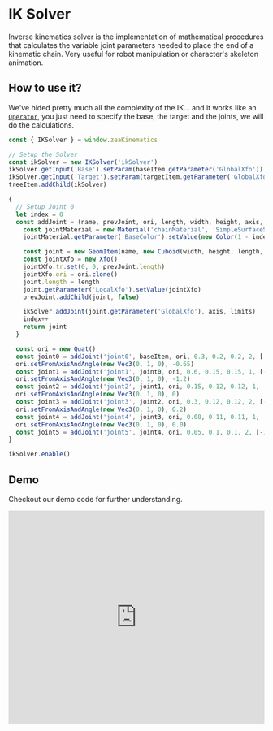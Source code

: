 # IK Solver
Inverse kinematics solver is the implementation of mathematical procedures that calculates the variable joint parameters needed to place the end of a kinematic chain. Very useful for robot manipulation or character's skeleton animation.

## How to use it?
We've hided pretty much all the complexity of the IK... and it works like an [`Operator`](https://docs.zea.live/zea-engine/#/arch-overview?id=operators), you just need to specify the base, the target and the joints, we will do the calculations.

```javascript
const { IKSolver } = window.zeaKinematics 

// Setup the Solver
const ikSolver = new IKSolver('ikSolver')
ikSolver.getInput('Base').setParam(baseItem.getParameter('GlobalXfo'))
ikSolver.getInput('Target').setParam(targetItem.getParameter('GlobalXfo'))
treeItem.addChild(ikSolver)

{
  // Setup Joint 0
  let index = 0
  const addJoint = (name, prevJoint, ori, length, width, height, axis, limits) => {
    const jointMaterial = new Material('chainMaterial', 'SimpleSurfaceShader')
    jointMaterial.getParameter('BaseColor').setValue(new Color(1 - index / 5, 1, 0))

    const joint = new GeomItem(name, new Cuboid(width, height, length, true), jointMaterial)
    const jointXfo = new Xfo()
    jointXfo.tr.set(0, 0, prevJoint.length)
    jointXfo.ori = ori.clone()
    joint.length = length
    joint.getParameter('LocalXfo').setValue(jointXfo)
    prevJoint.addChild(joint, false)

    ikSolver.addJoint(joint.getParameter('GlobalXfo'), axis, limits)
    index++
    return joint
  }

  const ori = new Quat()
  const joint0 = addJoint('joint0', baseItem, ori, 0.3, 0.2, 0.2, 2, [-140, 140])
  ori.setFromAxisAndAngle(new Vec3(0, 1, 0), -0.65)
  const joint1 = addJoint('joint1', joint0, ori, 0.6, 0.15, 0.15, 1, [-60, 80])
  ori.setFromAxisAndAngle(new Vec3(0, 1, 0), -1.2)
  const joint2 = addJoint('joint2', joint1, ori, 0.15, 0.12, 0.12, 1, [0, 150])
  ori.setFromAxisAndAngle(new Vec3(0, 1, 0), 0)
  const joint3 = addJoint('joint3', joint2, ori, 0.3, 0.12, 0.12, 2, [-100, 100])
  ori.setFromAxisAndAngle(new Vec3(0, 1, 0), 0.2)
  const joint4 = addJoint('joint4', joint3, ori, 0.08, 0.11, 0.11, 1, [-90, 90])
  ori.setFromAxisAndAngle(new Vec3(0, 1, 0), 0.0)
  const joint5 = addJoint('joint5', joint4, ori, 0.05, 0.1, 0.1, 2, [-140, 140])
}

ikSolver.enable()
```

## Demo
Checkout our demo code for further understanding.

<!-- Copy and Paste Me -->
<div class="glitch-embed-wrap" style="height: 420px; width: 100%;">
  <iframe
    src="https://glitch.com/embed/#!/embed/zea-ik-solver-demo?path=index.html&previewSize=100"
    title="zea-ik-solver-demo on Glitch"
    allow="geolocation; microphone; camera; midi; vr; encrypted-media"
    style="height: 100%; width: 100%; border: 0;">
  </iframe>
</div>